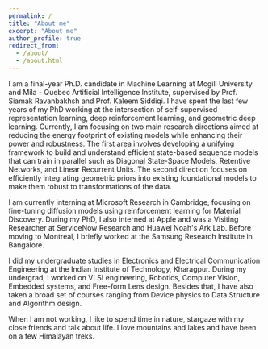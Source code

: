 ```yaml
---
permalink: /
title: "About me"
excerpt: "About me"
author_profile: true
redirect_from: 
  - /about/
  - /about.html
---
```


<head>

<script>var clicky_site_ids = clicky_site_ids || []; clicky_site_ids.push(101296952);</script>
<script async src="//static.getclicky.com/js"></script>

</head>
I am a final-year Ph.D. candidate in Machine Learning at Mcgill University and Mila - Quebec Artificial Intelligence Institute, supervised by Prof. Siamak Ravanbakhsh and Prof. Kaleem Siddiqi. I have spent the last few years of my PhD working at the intersection of self-supervised representation learning, deep reinforcement learning, and geometric deep learning. Currently, I am focusing on two main research directions aimed at reducing the energy footprint of existing models while enhancing their power and robustness. The first area involves developing a unifying framework to build and understand efficient state-based sequence models that can train in parallel such as Diagonal State-Space Models, Retentive Networks, and Linear Recurrent Units. The second direction focuses on efficiently integrating geometric priors into existing foundational models to make them robust to transformations of the data. 

I am currently interning at Microsoft Research in Cambridge, focusing on fine-tuning diffusion models using reinforcement learning for Material Discovery. During my PhD, I also interned at Apple and was a Visiting Researcher at ServiceNow Research and Huawei Noah's Ark Lab. Before moving to Montreal, I briefly worked at the Samsung Research Institute in Bangalore. 

I did my undergraduate studies in Electronics and Electrical Communication Engineering at the Indian Institute of Technology, Kharagpur. During my undergrad, I worked on VLSI engineering, Robotics, Computer Vision, Embedded systems, and Free-form Lens design. Besides that, I have also taken a broad set of courses ranging from Device physics to Data Structure and Algorithm design.

When I am not working, I like to spend time in nature, stargaze with my close friends and talk about life. I love mountains and lakes and have been on a few Himalayan treks.
